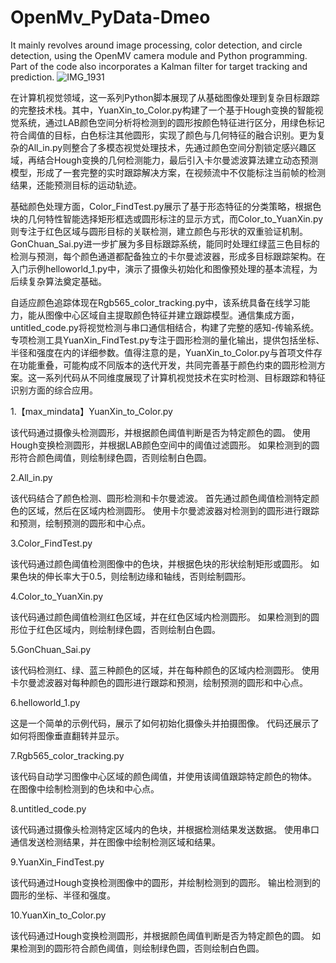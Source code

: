 # OpenMv_PyData-Dmeo
It mainly revolves around image processing, color detection, and circle detection, using the OpenMV camera module and Python programming. Part of the code also incorporates a Kalman filter for target tracking and prediction.
![IMG_1931](https://github.com/user-attachments/assets/0d6707bc-560b-4f3a-b3bc-b52fc2542495)

在计算机视觉领域，这一系列Python脚本展现了从基础图像处理到复杂目标跟踪的完整技术栈。其中，YuanXin_to_Color.py构建了一个基于Hough变换的智能视觉系统，通过LAB颜色空间分析将检测到的圆形按颜色特征进行区分，用绿色标记符合阈值的目标，白色标注其他圆形，实现了颜色与几何特征的融合识别。更为复杂的All_in.py则整合了多模态视觉处理技术，先通过颜色空间分割锁定感兴趣区域，再结合Hough变换的几何检测能力，最后引入卡尔曼滤波算法建立动态预测模型，形成了一套完整的实时跟踪解决方案，在视频流中不仅能标注当前帧的检测结果，还能预测目标的运动轨迹。

基础颜色处理方面，Color_FindTest.py展示了基于形态特征的分类策略，根据色块的几何特性智能选择矩形框选或圆形标注的显示方式，而Color_to_YuanXin.py则专注于红色区域与圆形目标的关联检测，建立颜色与形状的双重验证机制。GonChuan_Sai.py进一步扩展为多目标跟踪系统，能同时处理红绿蓝三色目标的检测与预测，每个颜色通道都配备独立的卡尔曼滤波器，形成多目标跟踪架构。在入门示例helloworld_1.py中，演示了摄像头初始化和图像预处理的基本流程，为后续复杂算法奠定基础。

自适应颜色追踪体现在Rgb565_color_tracking.py中，该系统具备在线学习能力，能从图像中心区域自主提取颜色特征并建立跟踪模型。通信集成方面，untitled_code.py将视觉检测与串口通信相结合，构建了完整的感知-传输系统。专项检测工具YuanXin_FindTest.py专注于圆形检测的量化输出，提供包括坐标、半径和强度在内的详细参数。值得注意的是，YuanXin_to_Color.py与首项文件存在功能重叠，可能构成不同版本的迭代开发，共同完善基于颜色约束的圆形检测方案。这一系列代码从不同维度展现了计算机视觉技术在实时检测、目标跟踪和特征识别方面的综合应用。


1.【max_mindata】YuanXin_to_Color.py

该代码通过摄像头检测圆形，并根据颜色阈值判断是否为特定颜色的圆。
使用Hough变换检测圆形，并根据LAB颜色空间中的阈值过滤圆形。
如果检测到的圆形符合颜色阈值，则绘制绿色圆，否则绘制白色圆。

2.All_in.py

该代码结合了颜色检测、圆形检测和卡尔曼滤波。
首先通过颜色阈值检测特定颜色的区域，然后在区域内检测圆形。
使用卡尔曼滤波器对检测到的圆形进行跟踪和预测，绘制预测的圆形和中心点。

3.Color_FindTest.py

该代码通过颜色阈值检测图像中的色块，并根据色块的形状绘制矩形或圆形。
如果色块的伸长率大于0.5，则绘制边缘和轴线，否则绘制圆形。

4.Color_to_YuanXin.py

该代码通过颜色阈值检测红色区域，并在红色区域内检测圆形。
如果检测到的圆形位于红色区域内，则绘制绿色圆，否则绘制白色圆。

5.GonChuan_Sai.py

该代码检测红、绿、蓝三种颜色的区域，并在每种颜色的区域内检测圆形。
使用卡尔曼滤波器对每种颜色的圆形进行跟踪和预测，绘制预测的圆形和中心点。

6.helloworld_1.py

这是一个简单的示例代码，展示了如何初始化摄像头并拍摄图像。
代码还展示了如何将图像垂直翻转并显示。

7.Rgb565_color_tracking.py

该代码自动学习图像中心区域的颜色阈值，并使用该阈值跟踪特定颜色的物体。
在图像中绘制检测到的色块和中心点。

8.untitled_code.py

该代码通过摄像头检测特定区域内的色块，并根据检测结果发送数据。
使用串口通信发送检测结果，并在图像中绘制检测区域和结果。

9.YuanXin_FindTest.py

该代码通过Hough变换检测图像中的圆形，并绘制检测到的圆形。
输出检测到的圆形的坐标、半径和强度。

10.YuanXin_to_Color.py

该代码通过Hough变换检测圆形，并根据颜色阈值判断是否为特定颜色的圆。
如果检测到的圆形符合颜色阈值，则绘制绿色圆，否则绘制白色圆。
